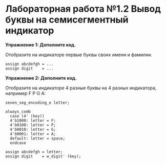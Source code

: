 # Лабораторная работа №1.2 Вывод буквы на семисегментный индикатор

**Упражнение 1: Дополните код.**

Отобразите на индикаторе первые буквы своих имени и фамилии.

    assign abcdefgh = ...
    assign digit    = ...

**Упражнение 2: Дополните код.**

Отобразите на индикаторе 4 разные буквы на 4 разных индикатора, например F P G A:

    seven_seg_encoding_e letter;

    always_comb
      case (4' (key))
      4'b1000: letter = F;
      4'b0100: letter = P;
      4'b0010: letter = G;
      4'b0001: letter = A;
      default: letter = space;
      endcase

    assign abcdefgh = letter;
    assign digit    = w_digit' (key);

